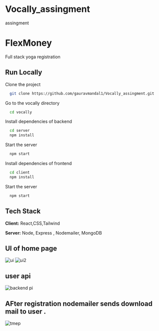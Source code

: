 # Vocally_assingment
assingment
# FlexMoney
Full stack yoga registration


## Run Locally

Clone the project

```bash
  git clone https://github.com/gauravmandal1/Vocally_assingment.git
```

Go to the vocally directory

```bash
  cd vocally
```

Install dependencies of backend

```bash
  cd server
  npm install 
```

Start the server

```bash
  npm start
```
Install dependencies of frontend

```bash
  cd client
  npm install 
```

Start the server

```bash
  npm start
```


## Tech Stack

**Client:** React,CSS,Tailwind

**Server:** Node, Express , Nodemailer, MongoDB 





## UI of home page 

![ui](https://user-images.githubusercontent.com/64638825/215265805-78f1371a-61ae-4ac6-b43f-b3e584e72a2a.jpg)
![ui2](https://user-images.githubusercontent.com/64638825/215265810-8a1cfbf3-39fa-4c4f-894d-69307b4f1031.jpg)



## user api

![backend](https://user-images.githubusercontent.com/64638825/215265838-afbd1460-aaf5-43bb-b9f8-cee553ee0eda.jpg)
pi 

## AFter registration nodemailer sends download mail to user .
![tmep](https://user-images.githubusercontent.com/64638825/215265913-779f16a4-616a-4946-9862-21524fae2f64.jpeg)



